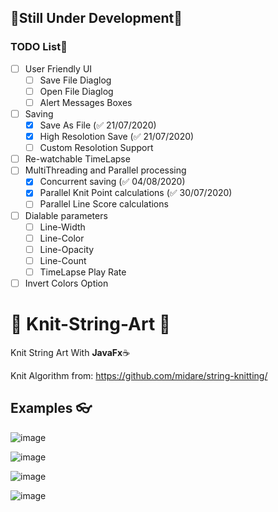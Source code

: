 ## 🚧Still Under Development🚧

### TODO List📝
- [ ] User Friendly UI
  - [ ] Save File Diaglog
  - [ ] Open File Diaglog
  - [ ] Alert Messages Boxes
- [ ] Saving
  - [x] Save As File (✅ 21/07/2020)
  - [x] High Resolotion Save (✅ 21/07/2020)
  - [ ] Custom Resolotion Support
- [ ] Re-watchable TimeLapse
- [ ] MultiThreading and Parallel processing
  - [x] Concurrent saving (✅ 04/08/2020)
  - [x] Parallel Knit Point calculations (✅ 30/07/2020)
  - [ ] Parallel Line Score calculations 
- [ ] Dialable parameters
  - [ ] Line-Width
  - [ ] Line-Color
  - [ ] Line-Opacity
  - [ ] Line-Count
  - [ ] TimeLapse Play Rate
- [ ] Invert Colors Option

# 🧶 Knit-String-Art 🎨
Knit String Art With **JavaFx**☕ 

Knit Algorithm from: <https://github.com/midare/string-knitting/>

## Examples 👓
![image](https://user-images.githubusercontent.com/33639948/87911550-808d9180-ca74-11ea-94b8-8480a94bff27.png)

![image](https://user-images.githubusercontent.com/33639948/87911727-c3e80000-ca74-11ea-857a-93db71d82920.png)

![image](https://user-images.githubusercontent.com/33639948/87911808-e24dfb80-ca74-11ea-8a3c-2ebad86b5eee.png)

![image](https://user-images.githubusercontent.com/33639948/87911848-f42f9e80-ca74-11ea-830e-5e9698c5fcfd.png)

